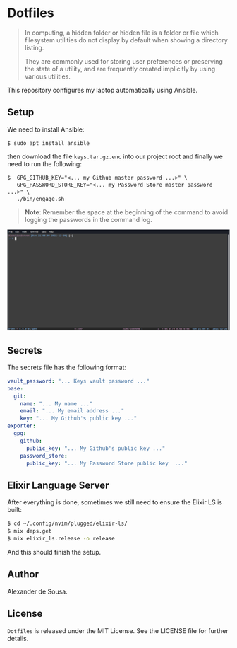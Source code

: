 # Dotfiles

> In computing, a hidden folder or hidden file is a folder or file which
> filesystem utilities do not display by default when showing a directory
> listing.
>
> They are commonly used for storing user preferences or preserving the state of
> a utility, and are frequently created implicitly by using various utilities.

This repository configures my laptop automatically using Ansible.

## Setup

We need to install Ansible:

```
$ sudo apt install ansible
```

then download the file `keys.tar.gz.enc` into our project root and finally we
need to run the following:

```
$  GPG_GITHUB_KEY="<... my Github master password ...>" \
   GPG_PASSWORD_STORE_KEY="<... my Password Store master password ...>" \
   ./bin/engage.sh
```

> **Note**: Remember the space at the beginning of the command to avoid logging
> the passwords in the command log.

![Shell preview](shell.gif)

## Secrets

The secrets file has the following format:

```yaml
vault_password: "... Keys vault password ..."
base:
  git:
    name: "... My name ..."
    email: "... My email address ..."
    key: "... My Github's public key ..."
exporter:
  gpg:
    github:
      public_key: "... My Github's public key ..."
    password_store:
      public_key: "... My Password Store public key  ..."
```

## Elixir Language Server

After everything is done, sometimes we still need to ensure the Elixir LS is
built:

```bash
$ cd ~/.config/nvim/plugged/elixir-ls/
$ mix deps.get
$ mix elixir_ls.release -o release
```

And this should finish the setup.

## Author

Alexander de Sousa.

## License

`Dotfiles` is released under the MIT License. See the LICENSE file for further
details.
